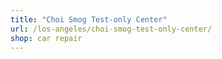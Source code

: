 ```yaml
---
title: "Choi Smog Test-only Center"
url: /los-angeles/choi-smog-test-only-center/
shop: car repair
---
```

